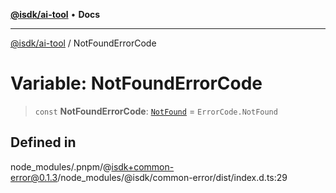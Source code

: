 [**@isdk/ai-tool**](../README.md) • **Docs**

***

[@isdk/ai-tool](../globals.md) / NotFoundErrorCode

# Variable: NotFoundErrorCode

> `const` **NotFoundErrorCode**: [`NotFound`](../enumerations/ErrorCode.md#notfound) = `ErrorCode.NotFound`

## Defined in

node\_modules/.pnpm/@isdk+common-error@0.1.3/node\_modules/@isdk/common-error/dist/index.d.ts:29
